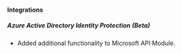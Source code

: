 
#### Integrations
##### Azure Active Directory Identity Protection (Beta)
- Added additional functionality to Microsoft API Module.
